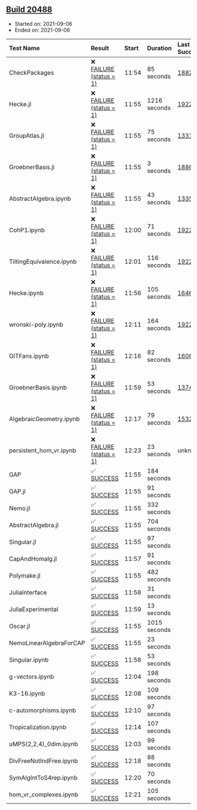 ## [Build 20488](https://oscarci.mathematik.uni-kl.de/job/oscar/20488/)

* Started on: 2021-09-06
* Ended on: 2021-09-06

| Test Name    | Result | Start | Duration | Last Success | First Failure |
|:-------------|:-------|:------|:---------|:-------------|:--------------|
| CheckPackages | ❌ [FAILURE (status = 1)](https://oscarci.mathematik.uni-kl.de/job/oscar/20488/artifact/logs/build-20488/CheckPackages.log) | 11:54 | 85 seconds | [18822](https://oscarci.mathematik.uni-kl.de/job/oscar/18822/) | [18823](https://oscarci.mathematik.uni-kl.de/job/oscar/18823/) |
| Hecke.jl | ❌ [FAILURE (status = 1)](https://oscarci.mathematik.uni-kl.de/job/oscar/20488/artifact/logs/build-20488/Hecke.jl.log) | 11:55 | 1216 seconds | [19222](https://oscarci.mathematik.uni-kl.de/job/oscar/19222/) | [20152](https://oscarci.mathematik.uni-kl.de/job/oscar/20152/) |
| GroupAtlas.jl | ❌ [FAILURE (status = 1)](https://oscarci.mathematik.uni-kl.de/job/oscar/20488/artifact/logs/build-20488/GroupAtlas.jl.log) | 11:55 | 75 seconds | [13311](https://oscarci.mathematik.uni-kl.de/job/oscar/13311/) | [13312](https://oscarci.mathematik.uni-kl.de/job/oscar/13312/) |
| GroebnerBasis.jl | ❌ [FAILURE (status = 1)](https://oscarci.mathematik.uni-kl.de/job/oscar/20488/artifact/logs/build-20488/GroebnerBasis.jl.log) | 11:55 | 3 seconds | [18864](https://oscarci.mathematik.uni-kl.de/job/oscar/18864/) | [18865](https://oscarci.mathematik.uni-kl.de/job/oscar/18865/) |
| AbstractAlgebra.ipynb | ❌ [FAILURE (status = 1)](https://oscarci.mathematik.uni-kl.de/job/oscar/20488/artifact/logs/build-20488/AbstractAlgebra.ipynb.log) | 11:55 | 43 seconds | [13355](https://oscarci.mathematik.uni-kl.de/job/oscar/13355/) | [13356](https://oscarci.mathematik.uni-kl.de/job/oscar/13356/) |
| CohP1.ipynb | ❌ [FAILURE (status = 1)](https://oscarci.mathematik.uni-kl.de/job/oscar/20488/artifact/logs/build-20488/CohP1.ipynb.log) | 12:00 | 71 seconds | [19222](https://oscarci.mathematik.uni-kl.de/job/oscar/19222/) | [20152](https://oscarci.mathematik.uni-kl.de/job/oscar/20152/) |
| TiltingEquivalence.ipynb | ❌ [FAILURE (status = 1)](https://oscarci.mathematik.uni-kl.de/job/oscar/20488/artifact/logs/build-20488/TiltingEquivalence.ipynb.log) | 12:01 | 116 seconds | [19222](https://oscarci.mathematik.uni-kl.de/job/oscar/19222/) | [20152](https://oscarci.mathematik.uni-kl.de/job/oscar/20152/) |
| Hecke.ipynb | ❌ [FAILURE (status = 1)](https://oscarci.mathematik.uni-kl.de/job/oscar/20488/artifact/logs/build-20488/Hecke.ipynb.log) | 11:56 | 105 seconds | [16463](https://oscarci.mathematik.uni-kl.de/job/oscar/16463/) | [16464](https://oscarci.mathematik.uni-kl.de/job/oscar/16464/) |
| wronski-poly.ipynb | ❌ [FAILURE (status = 1)](https://oscarci.mathematik.uni-kl.de/job/oscar/20488/artifact/logs/build-20488/wronski-poly.ipynb.log) | 12:11 | 164 seconds | [19222](https://oscarci.mathematik.uni-kl.de/job/oscar/19222/) | [20152](https://oscarci.mathematik.uni-kl.de/job/oscar/20152/) |
| GITFans.ipynb | ❌ [FAILURE (status = 1)](https://oscarci.mathematik.uni-kl.de/job/oscar/20488/artifact/logs/build-20488/GITFans.ipynb.log) | 12:16 | 82 seconds | [16068](https://oscarci.mathematik.uni-kl.de/job/oscar/16068/) | [16069](https://oscarci.mathematik.uni-kl.de/job/oscar/16069/) |
| GroebnerBasis.ipynb | ❌ [FAILURE (status = 1)](https://oscarci.mathematik.uni-kl.de/job/oscar/20488/artifact/logs/build-20488/GroebnerBasis.ipynb.log) | 11:59 | 53 seconds | [13748](https://oscarci.mathematik.uni-kl.de/job/oscar/13748/) | [13749](https://oscarci.mathematik.uni-kl.de/job/oscar/13749/) |
| AlgebraicGeometry.ipynb | ❌ [FAILURE (status = 1)](https://oscarci.mathematik.uni-kl.de/job/oscar/20488/artifact/logs/build-20488/AlgebraicGeometry.ipynb.log) | 12:17 | 79 seconds | [15322](https://oscarci.mathematik.uni-kl.de/job/oscar/15322/) | [15323](https://oscarci.mathematik.uni-kl.de/job/oscar/15323/) |
| persistent_hom_vr.ipynb | ❌ [FAILURE (status = 1)](https://oscarci.mathematik.uni-kl.de/job/oscar/20488/artifact/logs/build-20488/persistent_hom_vr.ipynb.log) | 12:23 | 23 seconds | unknown | unknown |
| GAP | ✅ [SUCCESS](https://oscarci.mathematik.uni-kl.de/job/oscar/20488/artifact/logs/build-20488/GAP.log) | 11:55 | 184 seconds |  |  |
| GAP.jl | ✅ [SUCCESS](https://oscarci.mathematik.uni-kl.de/job/oscar/20488/artifact/logs/build-20488/GAP.jl.log) | 11:55 | 91 seconds |  |  |
| Nemo.jl | ✅ [SUCCESS](https://oscarci.mathematik.uni-kl.de/job/oscar/20488/artifact/logs/build-20488/Nemo.jl.log) | 11:55 | 332 seconds |  |  |
| AbstractAlgebra.jl | ✅ [SUCCESS](https://oscarci.mathematik.uni-kl.de/job/oscar/20488/artifact/logs/build-20488/AbstractAlgebra.jl.log) | 11:55 | 704 seconds |  |  |
| Singular.jl | ✅ [SUCCESS](https://oscarci.mathematik.uni-kl.de/job/oscar/20488/artifact/logs/build-20488/Singular.jl.log) | 11:55 | 97 seconds |  |  |
| CapAndHomalg.jl | ✅ [SUCCESS](https://oscarci.mathematik.uni-kl.de/job/oscar/20488/artifact/logs/build-20488/CapAndHomalg.jl.log) | 11:57 | 91 seconds |  |  |
| Polymake.jl | ✅ [SUCCESS](https://oscarci.mathematik.uni-kl.de/job/oscar/20488/artifact/logs/build-20488/Polymake.jl.log) | 11:55 | 482 seconds |  |  |
| JuliaInterface | ✅ [SUCCESS](https://oscarci.mathematik.uni-kl.de/job/oscar/20488/artifact/logs/build-20488/JuliaInterface.log) | 11:58 | 31 seconds |  |  |
| JuliaExperimental | ✅ [SUCCESS](https://oscarci.mathematik.uni-kl.de/job/oscar/20488/artifact/logs/build-20488/JuliaExperimental.log) | 11:59 | 13 seconds |  |  |
| Oscar.jl | ✅ [SUCCESS](https://oscarci.mathematik.uni-kl.de/job/oscar/20488/artifact/logs/build-20488/Oscar.jl.log) | 11:55 | 1015 seconds |  |  |
| NemoLinearAlgebraForCAP | ✅ [SUCCESS](https://oscarci.mathematik.uni-kl.de/job/oscar/20488/artifact/logs/build-20488/NemoLinearAlgebraForCAP.log) | 11:55 | 23 seconds |  |  |
| Singular.ipynb | ✅ [SUCCESS](https://oscarci.mathematik.uni-kl.de/job/oscar/20488/artifact/logs/build-20488/Singular.ipynb.log) | 11:58 | 53 seconds |  |  |
| g-vectors.ipynb | ✅ [SUCCESS](https://oscarci.mathematik.uni-kl.de/job/oscar/20488/artifact/logs/build-20488/g-vectors.ipynb.log) | 12:04 | 198 seconds |  |  |
| K3-16.ipynb | ✅ [SUCCESS](https://oscarci.mathematik.uni-kl.de/job/oscar/20488/artifact/logs/build-20488/K3-16.ipynb.log) | 12:08 | 109 seconds |  |  |
| c-automorphisms.ipynb | ✅ [SUCCESS](https://oscarci.mathematik.uni-kl.de/job/oscar/20488/artifact/logs/build-20488/c-automorphisms.ipynb.log) | 12:10 | 97 seconds |  |  |
| Tropicalization.ipynb | ✅ [SUCCESS](https://oscarci.mathematik.uni-kl.de/job/oscar/20488/artifact/logs/build-20488/Tropicalization.ipynb.log) | 12:14 | 107 seconds |  |  |
| uMPS(2,2,4)_0dim.ipynb | ✅ [SUCCESS](https://oscarci.mathematik.uni-kl.de/job/oscar/20488/artifact/logs/build-20488/uMPS-2-2-4-_0dim.ipynb.log) | 12:03 | 99 seconds |  |  |
| DivFreeNotIndFree.ipynb | ✅ [SUCCESS](https://oscarci.mathematik.uni-kl.de/job/oscar/20488/artifact/logs/build-20488/DivFreeNotIndFree.ipynb.log) | 12:18 | 88 seconds |  |  |
| SymAlgIntToS4rep.ipynb | ✅ [SUCCESS](https://oscarci.mathematik.uni-kl.de/job/oscar/20488/artifact/logs/build-20488/SymAlgIntToS4rep.ipynb.log) | 12:20 | 70 seconds |  |  |
| hom_vr_complexes.ipynb | ✅ [SUCCESS](https://oscarci.mathematik.uni-kl.de/job/oscar/20488/artifact/logs/build-20488/hom_vr_complexes.ipynb.log) | 12:21 | 105 seconds |  |  |

